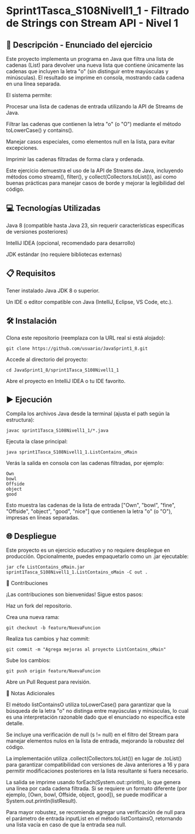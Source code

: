 # Sprint1Tasca_S108Nivell1_1 - Filtrado de Strings con Stream API - Nivel 1

## 📄 Descripción - Enunciado del ejercicio

Este proyecto implementa un programa en Java que filtra una lista de cadenas (List<String>) para devolver una nueva lista que contiene únicamente las cadenas que incluyen la letra "o" (sin distinguir entre mayúsculas y minúsculas). El resultado se imprime en consola, mostrando cada cadena en una línea separada.

El sistema permite:





Procesar una lista de cadenas de entrada utilizando la API de Streams de Java.



Filtrar las cadenas que contienen la letra "o" (o "O") mediante el método toLowerCase() y contains().



Manejar casos especiales, como elementos null en la lista, para evitar excepciones.



Imprimir las cadenas filtradas de forma clara y ordenada.

Este ejercicio demuestra el uso de la API de Streams de Java, incluyendo métodos como stream(), filter(), y collect(Collectors.toList()), así como buenas prácticas para manejar casos de borde y mejorar la legibilidad del código.

## 💻 Tecnologías Utilizadas





Java 8 (compatible hasta Java 23, sin requerir características específicas de versiones posteriores)



IntelliJ IDEA (opcional, recomendado para desarrollo)



JDK estándar (no requiere bibliotecas externas)

## 📋 Requisitos





Tener instalado Java JDK 8 o superior.



Un IDE o editor compatible con Java (IntelliJ, Eclipse, VS Code, etc.).

## 🛠️ Instalación





Clona este repositorio (reemplaza con la URL real si está alojado):
```
git clone https://github.com/usuario/JavaSprint1_8.git
```


Accede al directorio del proyecto:
```
cd JavaSprint1_8/sprint1Tasca_S108Nivell1_1
```

Abre el proyecto en IntelliJ IDEA o tu IDE favorito.

## ▶️ Ejecución





Compila los archivos Java desde la terminal (ajusta el path según la estructura):
```
javac sprint1Tasca_S108Nivell1_1/*.java
```


Ejecuta la clase principal:
```
java sprint1Tasca_S108Nivell1_1.ListContains_oMain
```
Verás la salida en consola con las cadenas filtradas, por ejemplo:
```
Own
bowl
Offside
object
good
```
Esto muestra las cadenas de la lista de entrada ["Own", "bowl", "fine", "Offside", "object", "good", "nice"] que contienen la letra "o" (o "O"), impresas en líneas separadas.

## 🌐 Despliegue

Este proyecto es un ejercicio educativo y no requiere despliegue en producción. Opcionalmente, puedes empaquetarlo como un .jar ejecutable:
```
jar cfe ListContains_oMain.jar sprint1Tasca_S108Nivell1_1.ListContains_oMain -C out .
```
🤝 Contribuciones

¡Las contribuciones son bienvenidas! Sigue estos pasos:





Haz un fork del repositorio.



Crea una nueva rama:
```
git checkout -b feature/NuevaFuncion
```


Realiza tus cambios y haz commit:
```
git commit -m "Agrega mejoras al proyecto ListContains_oMain"
```


Sube los cambios:
```
git push origin feature/NuevaFuncion
```


Abre un Pull Request para revisión.

📝 Notas Adicionales





El método listContainsO utiliza toLowerCase() para garantizar que la búsqueda de la letra "o" no distinga entre mayúsculas y minúsculas, lo cual es una interpretación razonable dado que el enunciado no especifica este detalle.



Se incluye una verificación de null (s != null) en el filtro del Stream para manejar elementos nulos en la lista de entrada, mejorando la robustez del código.



La implementación utiliza .collect(Collectors.toList()) en lugar de .toList() para garantizar compatibilidad con versiones de Java anteriores a 16 y para permitir modificaciones posteriores en la lista resultante si fuera necesario.



La salida se imprime usando forEach(System.out::println), lo que genera una línea por cada cadena filtrada. Si se requiere un formato diferente (por ejemplo, [Own, bowl, Offside, object, good]), se puede modificar a System.out.println(listResult).



Para mayor robustez, se recomienda agregar una verificación de null para el parámetro de entrada inputList en el método listContainsO, retornando una lista vacía en caso de que la entrada sea null.